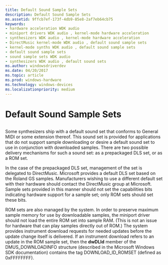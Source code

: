 ```yaml
---
title: Default Sound Sample Sets
description: Default Sound Sample Sets
ms.assetid: 9ffcb7ef-173f-4db9-85e8-2af7eb64cb75
keywords:
- hardware acceleration WDK audio
- miniport drivers WDK audio , kernel-mode hardware acceleration
- synthesizers WDK audio , kernel-mode hardware acceleration
- DirectMusic kernel-mode WDK audio , default sound sample sets
- kernel-mode synths WDK audio , default sound sample sets
- default sound sample sets
- sound sample sets WDK audio
- synthesizers WDK audio , default sound sets
ms.author: windowsdriverdev
ms.date: 04/20/2017
ms.topic: article
ms.prod: windows-hardware
ms.technology: windows-devices
ms.localizationpriority: medium
---
```


# Default Sound Sample Sets


## <span id="default_sound_sample_sets"></span><span id="DEFAULT_SOUND_SAMPLE_SETS"></span>


Some synthesizers ship with a default sound set that conforms to General MIDI or some extension thereof. This sound set is provided for applications that do not support sample downloading or desire a default sound set to use in conjunction with downloaded samples. There are two possible delivery mechanisms for such a sound set: as a prepackaged DLS set, or as a ROM set.

In the case of the prepackaged DLS set, management of the set is delegated to DirectMusic. Microsoft provides a default DLS set based on the Roland GS samples. Manufacturers wishing to use a different default set with their hardware should contact the DirectMusic group at Microsoft. Sample sets provided in this manner should not set the capabilities bits indicating hardware support for a sample set; only ROM sets should set these bits.

ROM sets are also managed by the system. In order to preserve maximum sample memory for use by downloadable samples, the miniport driver should not load the entire ROM set into sample RAM. (This is not an issue for hardware that can play samples directly out of ROM.) The system provides instrument download requests for needed updates before the update change itself is delivered. If an instrument download refers to an update in the ROM sample set, then the **dwDLId** member of the DMUS\_DOWNLOADINFO structure (described in the Microsoft Windows SDK documentation) contains the tag DOWNLOAD\_ID\_ROMSET (defined as 0xFFFFFFFF).

 

 




